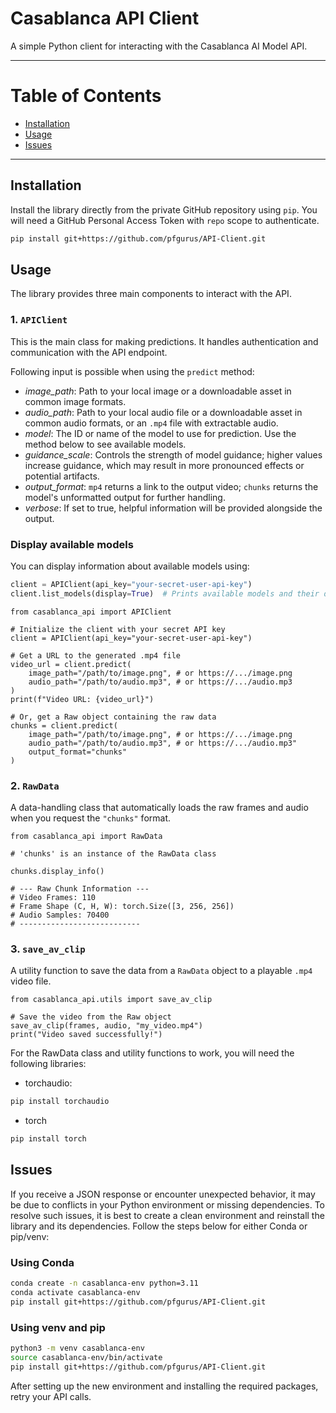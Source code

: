 # Casablanca API Client

A simple Python client for interacting with the Casablanca AI Model API.

---

# Table of Contents
- [Installation](#installation)
- [Usage](#usage)
- [Issues](#issues)

---

## Installation

Install the library directly from the private GitHub repository using `pip`. You will need a GitHub Personal Access Token with `repo` scope to authenticate.

```bash
pip install git+https://github.com/pfgurus/API-Client.git
````

## Usage

The library provides three main components to interact with the API.

### 1. `APIClient`

This is the main class for making predictions. It handles authentication and communication with the API endpoint.

Following input is possible when using the `predict` method:


- *image_path*: Path to your local image or a downloadable asset in common image formats.
- *audio_path*: Path to your local audio file or a downloadable asset in common audio formats, or an `.mp4` file with extractable audio.
- *model*: The ID or name of the model to use for prediction. Use the method below to see available models.
- *guidance_scale*: Controls the strength of model guidance; higher values increase guidance, which may result in more pronounced effects or potential artifacts.
- *output_format*: `mp4` returns a link to the output video; `chunks` returns the model's unformatted output for further handling.
- *verbose*: If set to true, helpful information will be provided alongside the output.

### Display available models

You can display information about available models using:

```python
client = APIClient(api_key="your-secret-user-api-key")
client.list_models(display=True)  # Prints available models and their details
```



~~~
from casablanca_api import APIClient

# Initialize the client with your secret API key
client = APIClient(api_key="your-secret-user-api-key")

# Get a URL to the generated .mp4 file
video_url = client.predict(
    image_path="/path/to/image.png", # or https://.../image.png
    audio_path="/path/to/audio.mp3", # or https://.../audio.mp3
)
print(f"Video URL: {video_url}")

# Or, get a Raw object containing the raw data
chunks = client.predict(
    image_path="/path/to/image.png", # or https://.../image.png
    audio_path="/path/to/audio.mp3", # or https://.../audio.mp3"
    output_format="chunks"
)
~~~
### 2. `RawData`

A data-handling class that automatically loads the raw frames and audio when you request the `"chunks"` format.

~~~
from casablanca_api import RawData

# 'chunks' is an instance of the RawData class

chunks.display_info()

# --- Raw Chunk Information ---
# Video Frames: 110
# Frame Shape (C, H, W): torch.Size([3, 256, 256])
# Audio Samples: 70400
# ---------------------------
~~~
### 3. `save_av_clip`

A utility function to save the data from a `RawData` object to a playable `.mp4` video file.

~~~
from casablanca_api.utils import save_av_clip

# Save the video from the Raw object
save_av_clip(frames, audio, "my_video.mp4")
print("Video saved successfully!")
 ~~~

For the RawData class and utility functions to work, you will need the following libraries:

- torchaudio: 

```bash
pip install torchaudio
````
- torch
```bash
pip install torch
````

## Issues

If you receive a JSON response or encounter unexpected behavior, it may be due to conflicts in your Python environment or missing dependencies. To resolve such issues, it is best to create a clean environment and reinstall the library and its dependencies. Follow the steps below for either Conda or pip/venv:

### Using Conda

```bash
conda create -n casablanca-env python=3.11
conda activate casablanca-env
pip install git+https://github.com/pfgurus/API-Client.git
```

### Using venv and pip

```bash
python3 -m venv casablanca-env
source casablanca-env/bin/activate
pip install git+https://github.com/pfgurus/API-Client.git
```

After setting up the new environment and installing the required packages, retry your API calls.


